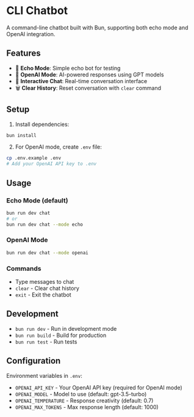 # CLI Chatbot

A command-line chatbot built with Bun, supporting both echo mode and OpenAI integration.

## Features

- 🔄 **Echo Mode**: Simple echo bot for testing
- 🤖 **OpenAI Mode**: AI-powered responses using GPT models
- 💬 **Interactive Chat**: Real-time conversation interface
- 🗑️ **Clear History**: Reset conversation with `clear` command

## Setup

1. Install dependencies:
```bash
bun install
```

2. For OpenAI mode, create `.env` file:
```bash
cp .env.example .env
# Add your OpenAI API key to .env
```

## Usage

### Echo Mode (default)
```bash
bun run dev chat
# or
bun run dev chat --mode echo
```

### OpenAI Mode
```bash
bun run dev chat --mode openai
```

### Commands
- Type messages to chat
- `clear` - Clear chat history
- `exit` - Exit the chatbot

## Development

- `bun run dev` - Run in development mode
- `bun run build` - Build for production
- `bun run test` - Run tests

## Configuration

Environment variables in `.env`:
- `OPENAI_API_KEY` - Your OpenAI API key (required for OpenAI mode)
- `OPENAI_MODEL` - Model to use (default: gpt-3.5-turbo)
- `OPENAI_TEMPERATURE` - Response creativity (default: 0.7)
- `OPENAI_MAX_TOKENS` - Max response length (default: 1000)
